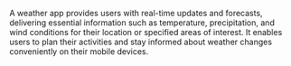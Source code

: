 A weather app provides users with real-time updates and forecasts, delivering essential information such as temperature, precipitation, and wind conditions for their location or specified areas of interest. It enables users to plan their activities and stay informed about weather changes conveniently on their mobile devices.
